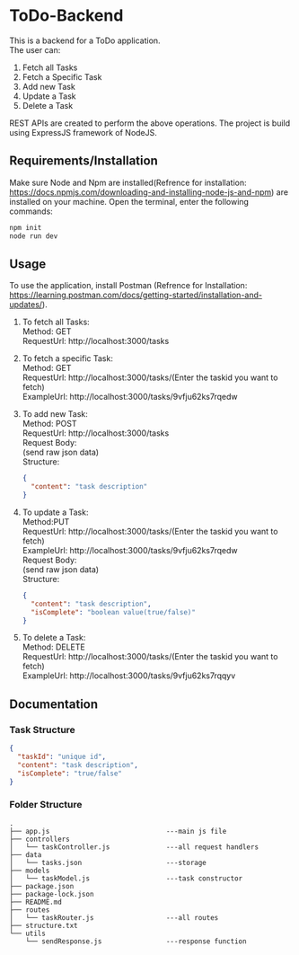 # ToDo-Backend

This is a backend for a ToDo application.
<br>
The user can:

1.  Fetch all Tasks
2.  Fetch a Specific Task
3.  Add new Task
4.  Update a Task
5.  Delete a Task

REST APIs are created to perform the above operations. The project is build using ExpressJS framework of NodeJS.

## Requirements/Installation

Make sure Node and Npm are installed(Refrence for installation: https://docs.npmjs.com/downloading-and-installing-node-js-and-npm) are installed on your machine.
Open the terminal, enter the following commands:
<br>

```bash
npm init
node run dev
```

## Usage


To use the application, install Postman (Refrence for Installation: https://learning.postman.com/docs/getting-started/installation-and-updates/).

1. To fetch all Tasks:<br>
   Method: GET<br>
   RequestUrl: http://localhost:3000/tasks<br>

2. To fetch a specific Task: <br>
   Method: GET<br>
   RequestUrl: http://localhost:3000/tasks/(Enter the taskid you want to fetch)<br>
   ExampleUrl: http://localhost:3000/tasks/9vfju62ks7rqedw <br>

3. To add new Task:<br>
   Method: POST<br>
   RequestUrl: http://localhost:3000/tasks<br>
   Request Body:<br>
   (send raw json data)<br>
   Structure:<br>
   ```json
   {
     "content": "task description"
   }
   ```
4. To update a Task:<br>
   Method:PUT<br>
   RequestUrl: http://localhost:3000/tasks/(Enter the taskid you want to fetch)<br>
   ExampleUrl: http://localhost:3000/tasks/9vfju62ks7rqedw<br>
   Request Body:<br>
   (send raw json data)<br>
   Structure:<br>
   ```json
   {
     "content": "task description",
     "isComplete": "boolean value(true/false)"
   }
   ```
5. To delete a Task: <br>
   Method: DELETE <br>
   RequestUrl: http://localhost:3000/tasks/(Enter the taskid you want to fetch) <br>
   ExampleUrl: http://localhost:3000/tasks/9vfju62ks7rqqyv <br>

## Documentation


### Task Structure

```json
{
  "taskId": "unique id",
  "content": "task description",
  "isComplete": "true/false"
}
```

### Folder Structure

```
.
├── app.js                             ---main js file
├── controllers
│   └── taskController.js              ---all request handlers
├── data
│   └── tasks.json                     ---storage
├── models
│   └── taskModel.js                   ---task constructor
├── package.json
├── package-lock.json
├── README.md
├── routes
│   └── taskRouter.js                  ---all routes
├── structure.txt
└── utils
    └── sendResponse.js                ---response function

```
